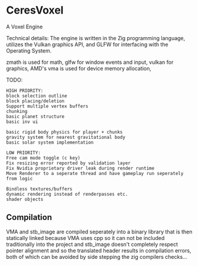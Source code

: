 # CeresVoxel
A Voxel Engine

Technical details:
The engine is written in the Zig programming language, utilizes the Vulkan graphics API, and GLFW for interfacing with the Operating System.

zmath is used for math,
glfw for window events and input,
vulkan for graphics,
AMD's vma is used for device memory allocation,

TODO:

    HIGH PRIORITY:
    block selection outline
    block placing/deletion
    Support multiple vertex buffers
    chunking
    basic planet structure
    basic inv ui
    
    basic rigid body physics for player + chunks
    gravity system for nearest gravitational body
    basic solar system implementation

    LOW PRIORITY:
    Free cam mode toggle (c key)
    Fix resizing error reported by validation layer
    Fix Nvidia proprietary driver leak during render runtime
    Move Renderer to a seperate thread and have gameplay run seperately from logic

    Bindless textures/buffers
    dynamic rendering instead of renderpasses etc.
    shader objects

## Compilation

VMA and stb_image are compiled seperately into a binary library that is then statically linked because
VMA uses cpp so it can not be included traditionally into the project and stb_image doesn't completely
respect pointer alignment and so the translated header results in compilation errors, both of which
can be avoided by side stepping the zig compilers checks...

